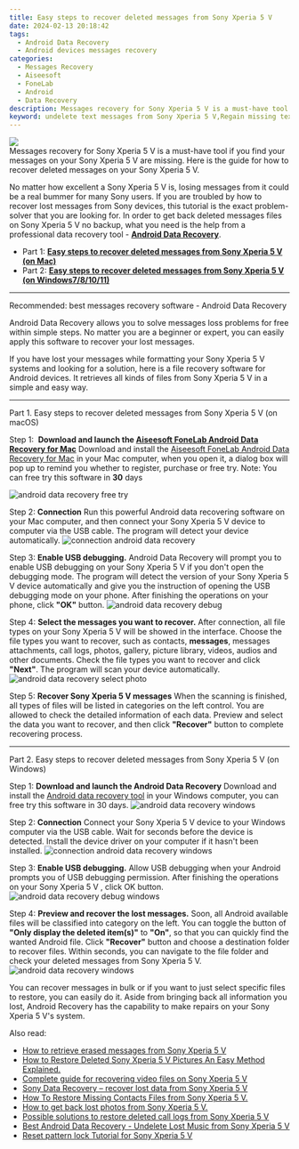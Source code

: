 ```yaml
---
title: Easy steps to recover deleted messages from Sony Xperia 5 V
date: 2024-02-13 20:18:42
tags: 
  - Android Data Recovery
  - Android devices messages recovery
categories: 
  - Messages Recovery
  - Aiseesoft
  - FoneLab
  - Android
  - Data Recovery
description: Messages recovery for Sony Xperia 5 V is a must-have tool if you find your messages on your Sony Xperia 5 V are missing. Here is the guide for how to recover deleted messages on your Sony Xperia 5 V.
keyword: undelete text messages from Sony Xperia 5 V,Regain missing text messages on Sony Xperia 5 V,broken Sony Xperia 5 V messages recovery solution,restore deleted messages files on Sony Xperia 5 V,Sony Xperia 5 V messages retrieval,recover lost text messages from Sony Xperia 5 V,how to retrieve deleted messages from my Sony Xperia 5 V,how to get the messages back on Sony Xperia 5 V,Sony Xperia 5 V issues with messages deleted,how to recover messages Sony Xperia 5 V,how to recover deleted messages in Sony Xperia 5 V,how to get back deleted messages Sony Xperia 5 V phone
---
```


<img src="https://img0mobiles.techidaily.com/images/best-assets/devices/sony/sony-xperia-5-v/1.jpg" class="atpl-imgstyle"  />

<div class="atpl-content atpl-for-fonelab-android recover-messages">

<div class="atpl-post-description-part-1">
Messages recovery for Sony Xperia 5 V is a must-have tool if you find your messages on your Sony Xperia 5 V are missing. Here is the guide for how to recover deleted messages on your Sony Xperia 5 V.
</div>




<div class="atpl-post-description-part-2">
<div class="tpl-content-sub-paragraph-normal">
  <p>
      No matter how excellent a Sony Xperia 5 V is, losing messages from it could be a real bummer for many Sony users. If you are troubled by how to recover lost messages from Sony  devices, this tutorial is the exact problem-solver that you are looking for. In order to get back deleted messages files on Sony Xperia 5 V no backup, what you need is the help from a professional data recovery tool - <a href="https://tools.techidaily.com/aiseesoft-android-data-recovery/" target="_blank" rel="noopener"><strong>Android Data Recovery</strong></a>.
  </p>
</div>
</div>

<ul>
  <li>Part 1: <strong><a href="#p1">Easy steps to recover deleted messages from Sony Xperia 5 V (on Mac)</a></strong></li>
  <li>Part 2: <strong><a href="#p2">Easy steps to recover deleted messages from Sony Xperia 5 V (on Windows7/8/10/11)</a></strong></li>
</ul>

<hr>
<div class="atpl-post-description-part-3">
<div class="tpl-content-sub-paragraph-title">
  Recommended: best messages recovery software - Android Data Recovery
</div>
<div class="tpl-content-sub-paragraph-content">
  <p>
      Android Data Recovery allows you to solve messages loss problems for free within simple steps. No matter you are a beginner or expert, you can easily apply this software to recover your lost messages.
  </p>
  <p>
      If you have lost your messages while formatting your Sony Xperia 5 V systems and looking for a solution, here is a file recovery software for Android devices. It retrieves all kinds of files from Sony Xperia 5 V in a simple and easy way.
  </p>
</div>
</div>


<!-- Part 1 -->
<a id="p1" name="p1" ></a><hr>

<div>
  <span class="atpl-step-part-style">Part 1. Easy steps to recover deleted messages from Sony Xperia 5 V (on macOS)</span>
</div>  

<span class="atpl-stepstyle-a"><span>Step 1: </span></span> <strong>Download and launch the <a href="https://tools.techidaily.com/aiseesoft-android-data-recovery-for-mac/" target="_blank" rel="noopener">Aiseesoft FoneLab Android Data Recovery for Mac</a></strong>
Download and install the <a href="https://tools.techidaily.com/aiseesoft-android-data-recovery-for-mac/" target="_blank" rel="noopener">Aiseesoft FoneLab Android Data Recovery for Mac</a> in your Mac computer, when you open it, a dialog box will pop up to remind you whether to register, purchase or free try.
Note: You can free try this software in <strong>30</strong> days

<img src="https://tools.techidaily.com/images/apps/aiseesoft/android-data-recovery/mac-free-try.png" class="atpl-imgstyle" alt="android data recovery free try" />

<span class="atpl-stepstyle-a"><span>Step 2: </span></span> <strong>Connection</strong>
Run this powerful Android data recovering software on your Mac computer, and then connect your Sony Xperia 5 V device to computer via the USB cable. The program will detect your device automatically.
<img src="https://tools.techidaily.com/images/apps/aiseesoft/android-data-recovery/mac-connection-interface.jpg" class="atpl-imgstyle" alt="connection android data recovery" />

<span class="atpl-stepstyle-a"><span>Step 3: </span></span> <strong>Enable USB debugging.</strong>
Android Data Recovery will prompt you to enable USB debugging on your Sony Xperia 5 V  if you don't open the debugging mode. The program will detect the version of your Sony Xperia 5 V device automatically and give you the instruction of opening the USB debugging mode on your phone. After finishing the operations on your phone, click <strong>"OK"</strong> button.
<img src="https://tools.techidaily.com/images/apps/aiseesoft/android-data-recovery/mac-android-usb-debug.jpg"  class="atpl-imgstyle" alt="android data recovery debug" />

<span class="atpl-stepstyle-a"><span>Step 4: </span></span> <strong>Select the messages you want to recover.</strong>
After connection, all file types on your Sony Xperia 5 V will be showed in the interface. Choose the file types you want to recover, such as contacts, <strong>messages</strong>, messages attachments, call logs, photos, gallery, picture library, videos, audios and other documents. Check the file types you want to recover and click  <b>"Next"</b>. The program will scan your device automatically.
<img src="https://tools.techidaily.com/images/apps/aiseesoft/android-data-recovery/mac-choose-type-messages.jpg" class="atpl-imgstyle" alt="android data recovery select photo" />

<span class="atpl-stepstyle-a"><span>Step 5: </span></span> <strong>Recover Sony Xperia 5 V messages</strong>
When the scanning is finished, all types of files will be listed in categories on the left control. You are allowed to check the detailed information of each data. Preview and select the data you want to recover, and then click <b>"Recover"</b> button to complete recovering process.

<a id="p2" name="p2"></a><hr>

<div class="atpl-step-part-style">Part 2. Easy steps to recover deleted messages from Sony Xperia 5 V (on Windows)</div>

<span class="atpl-stepstyle-a"><span>Step 1: </span></span> <strong>Download and launch the Android Data Recovery</strong>
Download and install the <a href="https://tools.techidaily.com/aiseesoft-android-data-recovery-for-win/" target="_blank" rel="noopener">Android data recovery tool</a> in your Windows computer, you can free try this software in 30 days.
<img src="https://tools.techidaily.com/images/apps/aiseesoft/android-data-recovery/win-start-interface.png"  class="atpl-imgstyle" alt="android data recovery windows" />

<span class="atpl-stepstyle-a"><span>Step 2: </span></span> <strong>Connection</strong>
Connect your Sony Xperia 5 V device to your Windows computer via the USB cable. Wait for seconds before the device is detected. Install the device driver on your computer if it hasn't been installed.
<img src="https://tools.techidaily.com/images/apps/aiseesoft/android-data-recovery/win-connection-interface.png" class="atpl-imgstyle" alt="connection android data recovery windows" />

<span class="atpl-stepstyle-a"><span>Step 3: </span></span> <strong>Enable USB debugging.</strong>
Allow USB debugging when your Android prompts you of USB debugging permission. After finishing the operations on your Sony Xperia 5 V , click OK button.
<img src="https://tools.techidaily.com/images/apps/aiseesoft/android-data-recovery/win-android-usb-debug.png" class="atpl-imgstyle" alt="android data recovery debug windows" />

<span class="atpl-stepstyle-a"><span>Step 4: </span></span> <strong>Preview and recover the lost messages.</strong>
Soon, all Android available files will be classified into category on the left. You can toggle the button of <b>"Only display the deleted item(s)"</b> to <b>"On"</b>, so that you can quickly find the wanted Android file. Click <b>"Recover"</b> button and choose a destination folder to recover files. Within seconds, you can navigate to the file folder and check your deleted messages from Sony Xperia 5 V.
<img src="https://tools.techidaily.com/images/apps/aiseesoft/android-data-recovery/win-recover-messages.jpg" class="atpl-imgstyle" alt="android data recovery windows" />

<div class="atpl-post-description-part-4">
<div class="tpl-content-sub-paragraph-normal">
    <p>
        You can recover messages in bulk or if you want to just select specific files to restore, you can easily do it. Aside from bringing back all information you lost, Android Recovery has the capability to make repairs on your Sony Xperia 5 V's system.
    </p>
</div>
</div>

<ins class="adsbygoogle"
     style="display:block"
     data-ad-client="ca-pub-7571918770474297"
     data-ad-slot="8358498916"
     data-ad-format="auto"
     data-full-width-responsive="true"></ins>

<span class="atpl-alsoreadstyle">Also read:</span>
<div><ul>
<li><a href="/how-to-retrieve-erased-messages-from-sony-xperia-5-v-by-fonelab-android-recover-messages/" target="_blank" rel="noopener"><u>How to retrieve erased messages from Sony Xperia 5 V</u></a></li>
<li><a href="/how-to-restore-deleted-sony-xperia-5-v-pictures-an-easy-method-explained-by-fonelab-android-recover-pictures/" target="_blank" rel="noopener"><u>How to Restore Deleted Sony Xperia 5 V Pictures  An Easy Method Explained.</u></a></li>
<li><a href="/complete-guide-for-recovering-video-files-on-sony-xperia-5-v-by-fonelab-android-recover-video/" target="_blank" rel="noopener"><u>Complete guide for recovering video files on Sony Xperia 5 V</u></a></li>
<li><a href="/sony-data-recovery-recover-lost-data-from-sony-xperia-5-v-by-fonelab-android-recover-data/" target="_blank" rel="noopener"><u>Sony Data Recovery – recover lost data from Sony Xperia 5 V</u></a></li>
<li><a href="/how-to-restore-missing-contacts-files-from-sony-xperia-5-v-by-fonelab-android-recover-contacts/" target="_blank" rel="noopener"><u>How To  Restore Missing Contacts Files from Sony Xperia 5 V.</u></a></li>
<li><a href="/how-to-get-back-lost-photos-from-sony-xperia-5-v-by-fonelab-android-recover-photos/" target="_blank" rel="noopener"><u>How to get back lost photos from Sony Xperia 5 V.</u></a></li>
<li><a href="/possible-solutions-to-restore-deleted-call-logs-from-sony-xperia-5-v-by-fonelab-android-recover-call-logs/" target="_blank" rel="noopener"><u>Possible solutions to restore deleted call logs from Sony Xperia 5 V</u></a></li>
<li><a href="/best-android-data-recovery-undelete-lost-music-from-sony-xperia-5-v-by-fonelab-android-recover-music/" target="_blank" rel="noopener"><u>Best Android Data Recovery - Undelete Lost Music from Sony Xperia 5 V</u></a></li>
<li><a href="/reset-pattern-lock-tutorial-for-sony-xperia-5-v-by-drfone-android-unlock-android-unlock/" target="_blank" rel="noopener"><u>Reset pattern lock Tutorial for Sony Xperia 5 V</u></a></li>
</ul></div>

</div>
